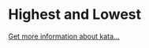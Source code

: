 Highest and Lowest
=
[Get more information about kata...](https://www.codewars.com//kata//kata/554b4ac871d6813a03000035)